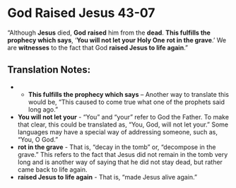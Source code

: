 God Raised Jesus 43-07
========================


“Although **Jesus** died, **God** **raised** him from the
**dead**. **This fulfills the prophecy which says**, ‘**You will not
let your** **Holy One** **rot in the grave**.’ We are **witnesses**
to the fact that God **raised Jesus to life again**.”

Translation Notes:
------------------

- -   **This fulfills the prophecy which says** – Another way to
translate
    this would be, “This caused to come true what one of the prophets
    said long ago.”
-   **You will not let your** - “You” and “your” refer to God the
    Father. To make that clear, this could be translated as, “You,
    God, will not let your.” Some languages may have a special way of
    addressing someone, such as, “You, O God.”
-   **rot in the grave** - That is, “decay in the tomb” or,
“decompose
    in the grave.” This refers to the fact that Jesus did not remain
    in the tomb very long and is another way of saying that he did not
    stay dead, but rather came back to life again.
-   **raised Jesus to life again** - That is, “made Jesus alive
again.”

